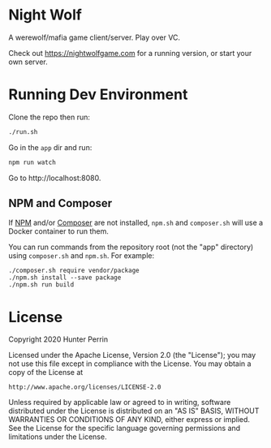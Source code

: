 # Night Wolf

A werewolf/mafia game client/server. Play over VC.

Check out https://nightwolfgame.com for a running version, or start your own server.

# Running Dev Environment

Clone the repo then run:

```sh
./run.sh
```

Go in the `app` dir and run:

```sh
npm run watch
```

Go to http://localhost:8080.

## NPM and Composer

If [NPM](https://nodejs.org/en/download/current/) and/or [Composer](https://getcomposer.org/download/) are not installed, `npm.sh` and `composer.sh` will use a Docker container to run them.

You can run commands from the repository root (not the "app" directory) using `composer.sh` and `npm.sh`. For example:

```shell
./composer.sh require vendor/package
./npm.sh install --save package
./npm.sh run build
```

# License

Copyright 2020 Hunter Perrin

Licensed under the Apache License, Version 2.0 (the "License");
you may not use this file except in compliance with the License.
You may obtain a copy of the License at

    http://www.apache.org/licenses/LICENSE-2.0

Unless required by applicable law or agreed to in writing, software
distributed under the License is distributed on an "AS IS" BASIS,
WITHOUT WARRANTIES OR CONDITIONS OF ANY KIND, either express or implied.
See the License for the specific language governing permissions and
limitations under the License.

